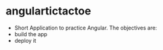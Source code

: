 # angulartictactoe
- Short Application to practice Angular. The objectives are:<br/>
- build the app
- deploy it
